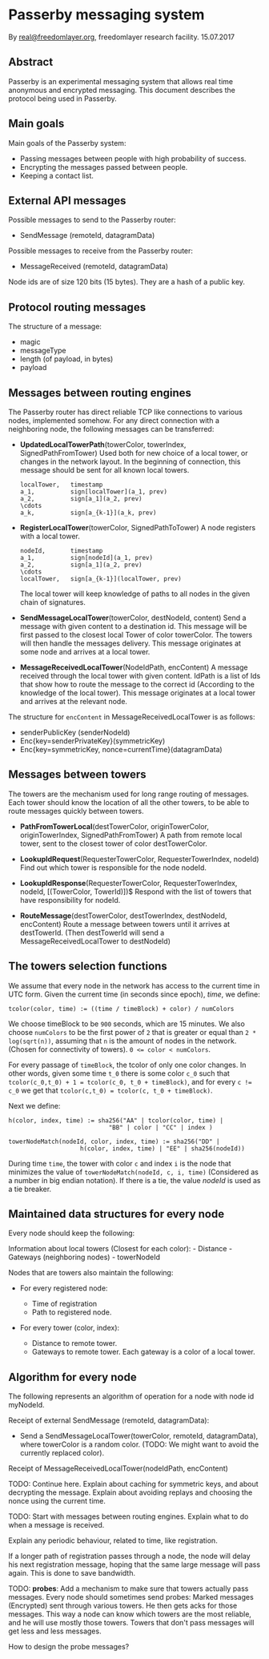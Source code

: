
# Passerby messaging system
By real@freedomlayer.org, freedomlayer research facility.
15.07.2017

## Abstract

Passerby is an experimental messaging system that allows real time anonymous
and encrypted messaging. This document describes the protocol being used in
Passerby.

## Main goals

Main goals of the Passerby system:

- Passing messages between people with high probability of success.
- Encrypting the messages passed between people.
- Keeping a contact list.


## External API messages

Possible messages to send to the Passerby router:

- SendMessage (remoteId, datagramData)

Possible messages to receive from the Passerby router:

- MessageReceived (remoteId, datagramData)

Node ids are of size 120 bits (15 bytes). They are a hash of a public key.


## Protocol routing messages

The structure of a message:

- magic
- messageType
- length (of payload, in bytes)
- payload

## Messages between routing engines

The Passerby router has direct reliable TCP like connections to various nodes,
implemented somehow. For any direct connection with a neighboring node, the
following messages can be transferred:

-   **UpdatedLocalTowerPath**(towerColor, towerIndex, SignedPathFromTower)
    Used both for new choice of a local tower, or changes in the network
    layout. In the beginning of connection, this message should be sent for
    all known local towers. 

    ```
    localTower,   timestamp                  
    a_1,          sign[localTower](a_1, prev)
    a_2,          sign[a_1](a_2, prev)       
    \cdots                                   
    a_k,          sign[a_{k-1}](a_k, prev)
    ```

-   **RegisterLocalTower**(towerColor, SignedPathToTower)
    A node registers with a local tower.
    ```
    nodeId,       timestamp              
    a_1,          sign[nodeId](a_1, prev)
    a_2,          sign[a_1](a_2, prev)   
    \cdots                               
    localTower,   sign[a_{k-1}](localTower, prev)
    ```
    The local tower will keep knowledge of paths to all nodes in the given
    chain of signatures.

-   **SendMessageLocalTower**(towerColor, destNodeId, content)
    Send a message with given content to a destination id.
    This message will be first passed to the closest local Tower of color
    towerColor. The towers will then handle the messages delivery. This message
    originates at some node and arrives at a local tower.

-   **MessageReceivedLocalTower**(NodeIdPath, encContent)
    A message received through the local tower with given content.
    IdPath is a list of Ids that show how to route the message to the correct
    id (According to the knowledge of the local tower).
    This message originates at a local tower and arrives at the relevant node.

The structure for `encContent` in MessageReceivedLocalTower is as follows:
- senderPublicKey (senderNodeId)
- Enc{key=senderPrivateKey}(symmetricKey)
- Enc{key=symmetricKey, nonce=currentTime}(datagramData)

## Messages between towers

The towers are the mechanism used for long range routing of messages.
Each tower should know the location of all the other towers, to be able to route
messages quickly between towers.

-   **PathFromTowerLocal**(destTowerColor, originTowerColor, originTowerIndex, 
    SignedPathFromTower)
    A path from remote local tower, sent to the closest tower of color destTowerColor.

-   **LookupIdRequest**(RequesterTowerColor, RequesterTowerIndex, nodeId)
    Find out which tower is responsible for the node nodeId.

-   **LookupIdResponse**(RequesterTowerColor, RequesterTowerIndex, nodeId, 
    [(TowerColor, TowerId)])$
    Respond with the list of towers that have responsibility for nodeId.

-   **RouteMessage**(destTowerColor, destTowerIndex, destNodeId, encContent)
    Route a message between towers until it arrives at destTowerId.
    (Then destTowerId will send a MessageReceivedLocalTower to destNodeId)


## The towers selection functions

We assume that every node in the network has access to the current time in UTC
form. Given the current time (in seconds since epoch), $time$, we define:

```
tcolor(color, time) := ((time / timeBlock) + color) / numColors
```

We choose timeBlock to be `900` seconds, which are 15 minutes. We also choose
`numColors` to be the first power of `2` that is greater or equal than
`2 * log(sqrt(n))`, assuming that `n` is the amount of nodes in the network. 
(Chosen for connectivity of towers). `0 <= color < numColors`.

For every passage of `timeBlock`, the tcolor of only one color changes. In other
words, given some time `t_0` there is some color `c_0` such that `tcolor(c_0,t_0) +
1 = tcolor(c_0, t_0 + timeBlock)`, and for every `c != c_0` we get that
`tcolor(c,t_0) = tcolor(c, t_0 + timeBlock)`.

Next we define:

```
h(color, index, time) := sha256("AA" | tcolor(color, time) | 
                            "BB" | color | "CC" | index )

towerNodeMatch(nodeId, color, index, time) := sha256("DD" |  
                    h(color, index, time) | "EE" | sha256(nodeId))
```


During time `time`, the tower with color `c` and index `i` is the node that
minimizes the value of `towerNodeMatch(nodeId, c, i, time)` (Considered as a
number in big endian notation). If there is a tie, the value $nodeId$ is used as
a tie breaker.

## Maintained data structures for every node

Every node should keep the following:

Information about local towers (Closest for each color):
    - Distance
    - Gateways (neighboring nodes)
    - towerNodeId

Nodes that are towers also maintain the following:

- For every registered node:
    - Time of registration
    - Path to registered node.

-   For every tower (color, index):
    - Distance to remote tower.
    - Gateways to remote tower. Each gateway is a color of a local tower.


## Algorithm for every node

The following represents an algorithm of operation for a node with node id
myNodeId.


Receipt of external SendMessage (remoteId, datagramData):
-   Send a SendMessageLocalTower(towerColor, remoteId, datagramData),
    where towerColor is a random color. (TODO: We might want to avoid the
    currently replaced color).

Receipt of MessageReceivedLocalTower(nodeIdPath, encContent)

TODO: Continue here. Explain about caching for symmetric keys,
and about decrypting the message. Explain about avoiding replays and choosing
the nonce using the current time.


TODO: Start with messages between routing engines.
Explain what to do when a message is received.

Explain any periodic behaviour, related to time, like registration.

If a longer path of registration passes through a node, the node will delay his
next registration message, hoping that the same large message will pass again.
This is done to save bandwidth.


TODO: **probes**: Add a mechanism to make sure that towers actually pass messages. Every
node should sometimes send probes: Marked messages (Encrypted) sent through
various towers. He then gets acks for those messages. This way a node can know
which towers are the most reliable, and he will use mostly those towers. Towers
that don't pass messages will get less and less messages.

How to design the probe messages?

